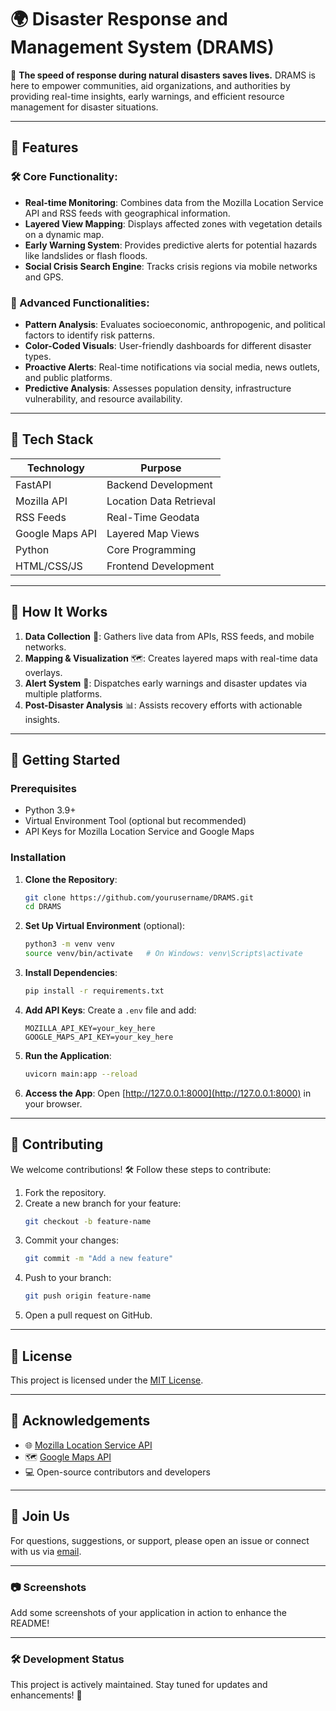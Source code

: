 # 🌍 Disaster Response and Management System (DRAMS)

🚨 **The speed of response during natural disasters saves lives.** DRAMS is here to empower communities, aid organizations, and authorities by providing real-time insights, early warnings, and efficient resource management for disaster situations.

---

## 🌟 Features

### 🛠️ Core Functionality:
- **Real-time Monitoring**: Combines data from the Mozilla Location Service API and RSS feeds with geographical information.
- **Layered View Mapping**: Displays affected zones with vegetation details on a dynamic map.
- **Early Warning System**: Provides predictive alerts for potential hazards like landslides or flash floods.
- **Social Crisis Search Engine**: Tracks crisis regions via mobile networks and GPS.

### 🚀 Advanced Functionalities:
- **Pattern Analysis**: Evaluates socioeconomic, anthropogenic, and political factors to identify risk patterns.
- **Color-Coded Visuals**: User-friendly dashboards for different disaster types.
- **Proactive Alerts**: Real-time notifications via social media, news outlets, and public platforms.
- **Predictive Analysis**: Assesses population density, infrastructure vulnerability, and resource availability.

---

## 🔧 Tech Stack

| **Technology** | **Purpose**             |
|-----------------|-------------------------|
| FastAPI         | Backend Development    |
| Mozilla API     | Location Data Retrieval|
| RSS Feeds       | Real-Time Geodata      |
| Google Maps API | Layered Map Views      |
| Python          | Core Programming       |
| HTML/CSS/JS     | Frontend Development   |

---

## 🎯 How It Works

1. **Data Collection** 📡: Gathers live data from APIs, RSS feeds, and mobile networks.
2. **Mapping & Visualization** 🗺️: Creates layered maps with real-time data overlays.
3. **Alert System** 📢: Dispatches early warnings and disaster updates via multiple platforms.
4. **Post-Disaster Analysis** 📊: Assists recovery efforts with actionable insights.

---

## 🚀 Getting Started

### Prerequisites
- Python 3.9+
- Virtual Environment Tool (optional but recommended)
- API Keys for Mozilla Location Service and Google Maps

### Installation

1. **Clone the Repository**:
   ```bash
   git clone https://github.com/yourusername/DRAMS.git
   cd DRAMS
   ```

2. **Set Up Virtual Environment** (optional):
   ```bash
   python3 -m venv venv
   source venv/bin/activate   # On Windows: venv\Scripts\activate
   ```

3. **Install Dependencies**:
   ```bash
   pip install -r requirements.txt
   ```

4. **Add API Keys**:
   Create a `.env` file and add:
   ```env
   MOZILLA_API_KEY=your_key_here
   GOOGLE_MAPS_API_KEY=your_key_here
   ```

5. **Run the Application**:
   ```bash
   uvicorn main:app --reload
   ```

6. **Access the App**:
   Open [http://127.0.0.1:8000](http://127.0.0.1:8000) in your browser.

---

## 🤝 Contributing

We welcome contributions! 🛠️ Follow these steps to contribute:

1. Fork the repository.
2. Create a new branch for your feature:
   ```bash
   git checkout -b feature-name
   ```
3. Commit your changes:
   ```bash
   git commit -m "Add a new feature"
   ```
4. Push to your branch:
   ```bash
   git push origin feature-name
   ```
5. Open a pull request on GitHub.

---

## 📄 License

This project is licensed under the [MIT License](LICENSE).

---

## 📢 Acknowledgements

- 🌐 [Mozilla Location Service API](https://location.services.mozilla.com/)
- 🗺️ [Google Maps API](https://developers.google.com/maps)
- 💻 Open-source contributors and developers

---

## 🙌 Join Us

For questions, suggestions, or support, please open an issue or connect with us via [email](mailto:support@drams.com).

---

### 📷 Screenshots

Add some screenshots of your application in action to enhance the README!

---

### 🛠️ Development Status

This project is actively maintained. Stay tuned for updates and enhancements! 🚀
